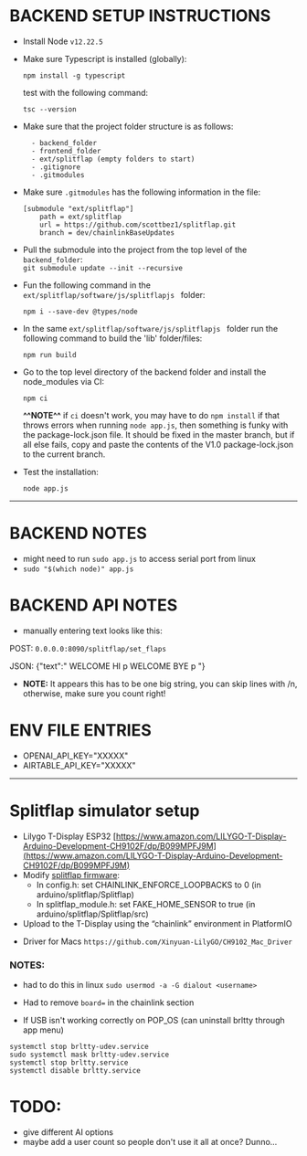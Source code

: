 
# BACKEND SETUP INSTRUCTIONS

* Install Node `v12.22.5`

* Make sure Typescript is installed (globally):

    `npm install -g typescript` 

    test with the following command: 

    `tsc --version`


* Make sure that the project folder structure is as follows:

        - backend_folder
        - frontend_folder
        - ext/splitflap (empty folders to start)
        - .gitignore
        - .gitmodules

* Make sure `.gitmodules` has the following information in the file:

    ```
    [submodule "ext/splitflap"]
	    path = ext/splitflap
	    url = https://github.com/scottbez1/splitflap.git
	    branch = dev/chainlinkBaseUpdates

    ```

* Pull the submodule into the project from the top level of the `backend_folder`:  
`git submodule update --init --recursive`


* Fun the following command in the `ext/splitflap/software/js/splitflapjs ` folder:

    `npm i --save-dev @types/node`

* In the same `ext/splitflap/software/js/splitflapjs ` folder run the following command to build the 'lib' folder/files:

    `npm run build`

* Go to the top level directory of the backend folder and install the node_modules via CI:

    `npm ci`

    **^^NOTE^^** if `ci` doesn't work, you may have to do `npm install` if that throws errors when running `node app.js`, then something is funky with the package-lock.json file. It should be fixed in the master branch, but if all else fails, copy and paste the contents of the V1.0 package-lock.json to the current branch.

* Test the installation:

    `node app.js`

---


# BACKEND NOTES

* might need to run `sudo app.js` to access serial port from linux
* `sudo "$(which node)" app.js`

# BACKEND API NOTES

* manually entering text looks like this:

POST: `0.0.0.0:8090/splitflap/set_flaps`

JSON: {"text":"  WELCOME  HI  p    WELCOME  BYE p  "}

* **NOTE:** It appears this has to be one big string, you can skip lines with /n, otherwise, make sure you count right!

# ENV FILE ENTRIES
* OPENAI_API_KEY="XXXXX"
* AIRTABLE_API_KEY="XXXXX"

---
# Splitflap simulator setup

- Lilygo T-Display ESP32 [https://www.amazon.com/LILYGO-T-Display-Arduino-Development-CH9102F/dp/B099MPFJ9M](https://www.amazon.com/LILYGO-T-Display-Arduino-Development-CH9102F/dp/B099MPFJ9M)
- Modify [splitflap firmware](https://github.com/scottbez1/splitflap):
    - In config.h: set CHAINLINK_ENFORCE_LOOPBACKS to 0 (in arduino/splitflap/Splitflap)
    - In splitflap_module.h: set FAKE_HOME_SENSOR to true (in arduino/splitflap/Splitflap/src)
- Upload to the T-Display using the “chainlink” environment in PlatformIO

* Driver for Macs `https://github.com/Xinyuan-LilyGO/CH9102_Mac_Driver`

### NOTES:

* had to do this in linux `sudo usermod -a -G dialout <username>`
* Had to remove `board=` in the chainlink section

* If USB isn't working correctly on POP_OS (can uninstall brltty through app menu)
```
systemctl stop brltty-udev.service
sudo systemctl mask brltty-udev.service
systemctl stop brltty.service
systemctl disable brltty.service
```

# TODO:
* give different AI options
* maybe add a user count so people don't use it all at once? Dunno...
